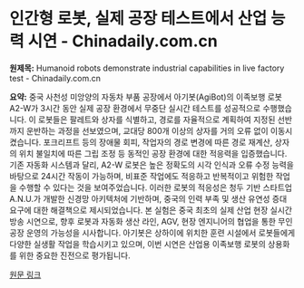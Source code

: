 # 인간형 로봇, 실제 공장 테스트에서 산업 능력 시연 - Chinadaily.com.cn

**원제목:** Humanoid robots demonstrate industrial capabilities in live factory test - Chinadaily.com.cn

**요약:** 중국 사천성 미앙양의 자동차 부품 공장에서 아기봇(AgiBot)의 이족보행 로봇 A2-W가 3시간 동안 실제 공장 환경에서 무중단 실시간 테스트를 성공적으로 수행했습니다.  이 로봇들은 팔레트와 상자를 식별하고, 경로를 자율적으로 계획하여 지정된 선반까지 운반하는 과정을 선보였으며,  교대당 800개 이상의 상자를 거의 오류 없이 이동시켰습니다.  포크리프트 등의 장애물 회피, 작업자의 경로 변경에 따른 경로 재계산, 상자의 위치 불일치에 따른 그립 조정 등 동적인 공장 환경에 대한 적응력을 입증했습니다.  기존 자동화 시스템과 달리, A2-W 로봇은 높은 정확도의 시각 인식과 오류 수정 능력을 바탕으로  24시간 작동이 가능하며, 비표준 작업에도 적응하고 반복적이고 위험한 작업을 수행할 수 있다는 것을 보여주었습니다.  이러한 로봇의 적응성은 청두 기반 스타트업 A.N.U.가 개발한 신경망 아키텍처에 기반하며,  중국의 인력 부족 및 생산 유연성 증대 요구에 대한 해결책으로 제시되었습니다.  본 실험은 중국 최초의 실제 산업 현장 실시간 방송 시연으로,  향후 로봇과 자동화 생산 라인, AGV, 현장 엔지니어의 협업을 통한 무인 공장 운영의 가능성을 시사합니다.  아기봇은 상하이에 위치한 훈련 시설에서 로봇들에게 다양한 실생활 작업을 학습시키고 있으며,  이번 시연은  산업용 이족보행 로봇의 상용화를 위한 중요한 진전으로 평가됩니다.

[원문 링크](https://www.chinadaily.com.cn/a/202507/24/WS6881942ca310ad07b5d91b58.html)
